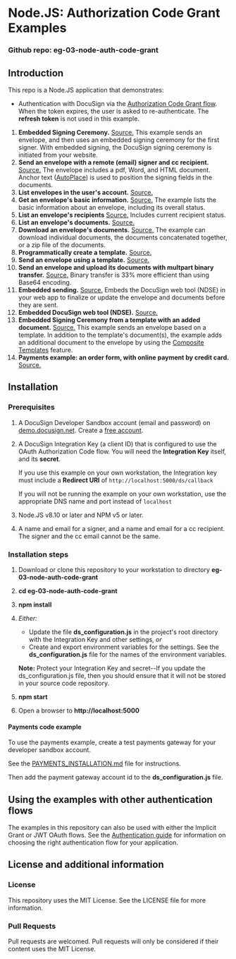 # Node.JS: Authorization Code Grant Examples

### Github repo: eg-03-node-auth-code-grant
## Introduction
This repo is a Node.JS application that demonstrates:

* Authentication with DocuSign via the
[Authorization Code Grant flow](https://developers.docusign.com/esign-rest-api/guides/authentication/oauth2-code-grant).
When the token expires, the user is asked to re-authenticate.
The **refresh token** is not used in this example.
1. **Embedded Signing Ceremony.**
   [Source.](https://github.com/docusign/eg-03-node-auth-code-grant/blob/master/lib/examples/eg001EmbeddedSigning.js)
   This example sends an envelope, and then uses an embedded signing ceremony for the first signer.
   With embedded signing, the DocuSign signing ceremony is initiated from your website.
1. **Send an envelope with a remote (email) signer and cc recipient.**
   [Source.](https://github.com/docusign/eg-03-node-auth-code-grant/blob/master/lib/examples/eg002SigningViaEmail.js)
   The envelope includes a pdf, Word, and HTML document.
   Anchor text ([AutoPlace](https://support.docusign.com/en/guides/AutoPlace-New-DocuSign-Experience)) is used to position the signing fields in the documents.
1. **List envelopes in the user's account.**
   [Source.](https://github.com/docusign/eg-03-node-auth-code-grant/blob/master/lib/examples/eg003ListEnvelopes.js)
1. **Get an envelope's basic information.**
   [Source.](https://github.com/docusign/eg-03-node-auth-code-grant/blob/master/lib/examples/eg004EnvelopeInfo.js)
   The example lists the basic information about an envelope, including its overall status.
1. **List an envelope's recipients** 
   [Source.](https://github.com/docusign/eg-03-node-auth-code-grant/blob/master/lib/examples/eg005EnvelopeRecipients.js)
   Includes current recipient status.
1. **List an envelope's documents.**
   [Source.](https://github.com/docusign/eg-03-node-auth-code-grant/blob/master/lib/examples/eg006EnvelopeDocs.js)
1. **Download an envelope's documents.** 
   [Source.](https://github.com/docusign/eg-03-node-auth-code-grant/blob/master/lib/examples/eg007EnvelopeGetDoc.js)
   The example can download individual
   documents, the documents concatenated together, or a zip file of the documents.
1. **Programmatically create a template.**
   [Source.](https://github.com/docusign/eg-03-node-auth-code-grant/blob/master/lib/examples/eg008CreateTemplate.js)
1. **Send an envelope using a template.**
   [Source.](https://github.com/docusign/eg-03-node-auth-code-grant/blob/master/lib/examples/eg009UseTemplate.js)
1. **Send an envelope and upload its documents with multpart binary transfer.**
   [Source.](https://github.com/docusign/eg-03-node-auth-code-grant/blob/master/lib/examples/eg010SendBinaryDocs.js)
   Binary transfer is 33% more efficient than using Base64 encoding.
1. **Embedded sending.**
   [Source.](https://github.com/docusign/eg-03-node-auth-code-grant/blob/master/lib/examples/eg011EmbeddedSending.js)
   Embeds the DocuSign web tool (NDSE) in your web app to finalize or update 
   the envelope and documents before they are sent.
1. **Embedded DocuSign web tool (NDSE).**
   [Source.](https://github.com/docusign/eg-03-node-auth-code-grant/blob/master/lib/examples/eg012EmbeddedConsole.js)
1. **Embedded Signing Ceremony from a template with an added document.**
   [Source.](https://github.com/docusign/eg-03-node-auth-code-grant/blob/master/lib/examples/eg013AddDocToTemplate.js)
   This example sends an envelope based on a template.
   In addition to the template's document(s), the example adds an
   additional document to the envelope by using the
   [Composite Templates](https://developers.docusign.com/esign-rest-api/guides/features/templates#composite-templates)
   feature.
1. **Payments example: an order form, with online payment by credit card.**
   [Source.](https://github.com/docusign/eg-03-node-auth-code-grant/blob/master/lib/examples/eg014CollectPayment.js)

## Installation

### Prerequisites
1. A DocuSign Developer Sandbox account (email and password) on [demo.docusign.net](https://demo.docusign.net).
   Create a [free account](https://go.docusign.com/o/sandbox/).
1. A DocuSign Integration Key (a client ID) that is configured to use the
   OAuth Authorization Code flow.
   You will need the **Integration Key** itself, and its **secret**.

   If you use this example on your own workstation,
   the Integration key must include a **Redirect URI** of `http://localhost:5000/ds/callback`

   If you will not be running the example on your own workstation,
   use the appropriate DNS name and port instead of `localhost`

1. Node.JS v8.10 or later and NPM v5 or later.
1. A name and email for a signer, and a name and email for a cc recipient.
   The signer and the cc email cannot be the same.

### Installation steps
1. Download or clone this repository to your workstation to directory **eg-03-node-auth-code-grant**
1. **cd eg-03-node-auth-code-grant**
1. **npm install**
1. *Either:*

   * Update the file **ds_configuration.js** in the project's root directory
     with the Integration Key
     and other settings, *or*
   * Create and export environment variables for the settings.
     See the **ds_configuration.js** file
     for the names of the environment variables.

   **Note:** Protect your Integration Key and secret--If you update
   the ds_configuration.js file, then you
   should ensure that it will not be stored in your source code
   repository.

1. **npm start**
1. Open a browser to **http://localhost:5000**

#### Payments code example
To use the payments example, create a 
test payments gateway for your developer sandbox account. 

See the 
[PAYMENTS_INSTALLATION.md](https://github.com/docusign/eg-03-node-auth-code-grant/blob/master/PAYMENTS_INSTALLATION.md)
file for instructions.
   
Then add the payment gateway account id to the **ds_configuration.js** file.

## Using the examples with other authentication flows

The examples in this repository can also be used with either the
Implicit Grant or JWT OAuth flows.
See the [Authentication guide](https://developers.docusign.com/esign-rest-api/guides/authentication)
for information on choosing the right authentication flow for your application.

## License and additional information

### License
This repository uses the MIT License. See the LICENSE file for more information.

### Pull Requests
Pull requests are welcomed. Pull requests will only be considered if their content
uses the MIT License.
